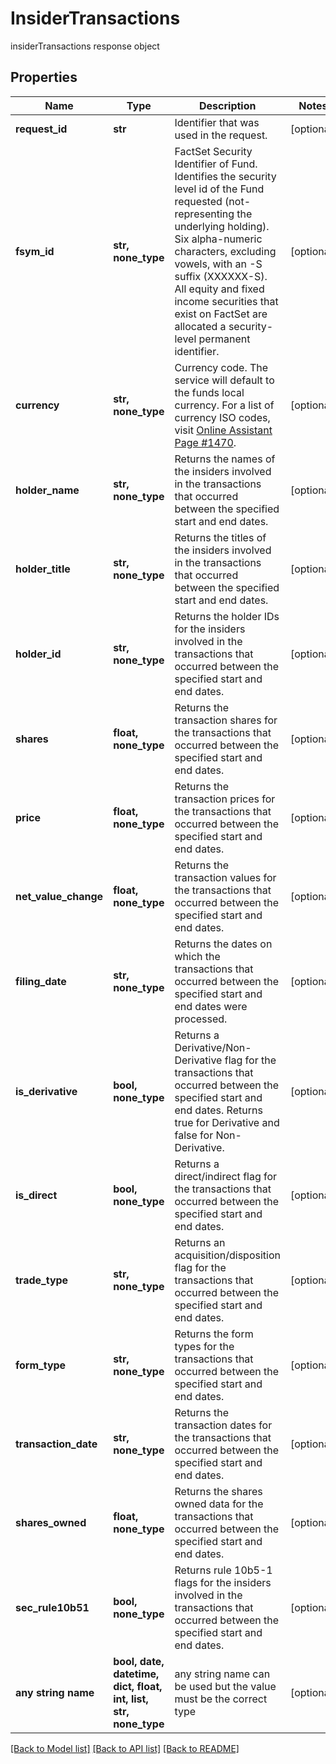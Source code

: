 # InsiderTransactions

insiderTransactions response object

## Properties
Name | Type | Description | Notes
------------ | ------------- | ------------- | -------------
**request_id** | **str** | Identifier that was used in the request. | [optional] 
**fsym_id** | **str, none_type** | FactSet Security Identifier of Fund. Identifies the security level id of the Fund requested (not-representing the underlying holding). Six alpha-numeric characters, excluding vowels, with an -S suffix (XXXXXX-S). All equity and fixed income securities that exist on FactSet are allocated a security-level permanent identifier. | [optional] 
**currency** | **str, none_type** | Currency code. The service will default to the funds local currency. For a list of currency ISO codes, visit [Online Assistant Page #1470](https://oa.apps.factset.com/pages/1470). | [optional] 
**holder_name** | **str, none_type** | Returns the names of the insiders involved in the transactions that occurred between the specified start and end dates. | [optional] 
**holder_title** | **str, none_type** | Returns the titles of the insiders involved in the transactions that occurred between the specified start and end dates. | [optional] 
**holder_id** | **str, none_type** | Returns the holder IDs for the insiders involved in the transactions that occurred between the specified start and end dates. | [optional] 
**shares** | **float, none_type** | Returns the transaction shares for the transactions that occurred between the specified start and end dates. | [optional] 
**price** | **float, none_type** | Returns the transaction prices for the transactions that occurred between the specified start and end dates. | [optional] 
**net_value_change** | **float, none_type** | Returns the transaction values for the transactions that occurred between the specified start and end dates. | [optional] 
**filing_date** | **str, none_type** | Returns the dates on which the transactions that occurred between the specified start and end dates were processed. | [optional] 
**is_derivative** | **bool, none_type** | Returns a Derivative/Non-Derivative flag for the transactions that occurred between the specified start and end dates. Returns true for Derivative and false for Non-Derivative. | [optional] 
**is_direct** | **bool, none_type** | Returns a direct/indirect flag for the transactions that occurred between the specified start and end dates. | [optional] 
**trade_type** | **str, none_type** | Returns an acquisition/disposition flag for the transactions that occurred between the specified start and end dates. | [optional] 
**form_type** | **str, none_type** | Returns the form types for the transactions that occurred between the specified start and end dates. | [optional] 
**transaction_date** | **str, none_type** | Returns the transaction dates for the transactions that occurred between the specified start and end dates. | [optional] 
**shares_owned** | **float, none_type** | Returns the shares owned data for the transactions that occurred between the specified start and end dates. | [optional] 
**sec_rule10b51** | **bool, none_type** | Returns rule 10b5-1 flags for the insiders involved in the transactions that occurred between the specified start and end dates. | [optional] 
**any string name** | **bool, date, datetime, dict, float, int, list, str, none_type** | any string name can be used but the value must be the correct type | [optional]

[[Back to Model list]](../README.md#documentation-for-models) [[Back to API list]](../README.md#documentation-for-api-endpoints) [[Back to README]](../README.md)



